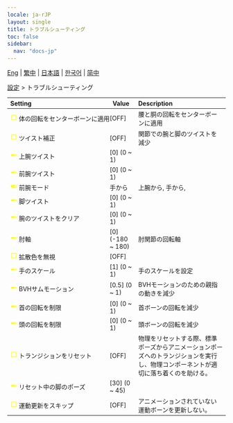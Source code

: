 ```yaml
---
locale: ja-rJP
layout: single
title: トラブルシューティング
toc: false
sidebar:
  nav: "docs-jp"
---
```

[Eng](/dancexr/menu/2025.4/actor/troubleshooting) | [繁中](/tw/dancexr/menu/2025.4/actor/troubleshooting) | [日本語](/jp/dancexr/menu/2025.4/actor/troubleshooting) | [한국어](/kr/dancexr/menu/2025.4/actor/troubleshooting) | [简中](/zh/dancexr/menu/2025.4/actor/troubleshooting)

[設定](../menu#設定) > トラブルシューティング



| Setting | Value | Description |
| :--- | --- | :--- |
|<nobr><img src="/images/icon/ic_check_off.png" alt="check off icon"/> 体の回転をセンターボーンに適用</nobr>| [OFF] | 腰と胴の回転をセンターボーンに適用
|<nobr><img src="/images/icon/ic_check_off.png" alt="check off icon"/> ツイスト補正</nobr>| [OFF] | 関節での腕と脚のツイストを減少
|<nobr><img src="/images/icon/ic_slider.png" alt="slider icon"/> 上腕ツイスト</nobr>| [0] (0 ~ 1) | 
|<nobr><img src="/images/icon/ic_slider.png" alt="slider icon"/> 前腕ツイスト</nobr>| [0] (0 ~ 1) | 
|<nobr><img src="/images/icon/ic_toggle_on.png" alt="toggle on icon"/> 前腕モード</nobr>| 手から | 上腕から, 手から, 
|<nobr><img src="/images/icon/ic_slider.png" alt="slider icon"/> 脚ツイスト</nobr>| [0] (0 ~ 1) | 
|<nobr><img src="/images/icon/ic_slider.png" alt="slider icon"/> 腕のツイストをクリア</nobr>| [0] (0 ~ 1) | 
|<nobr><img src="/images/icon/ic_slider.png" alt="slider icon"/> 肘軸</nobr>| [0] (-180 ~ 180) | 肘関節の回転軸
|<nobr><img src="/images/icon/ic_check_off.png" alt="check off icon"/> 拡散色を無視</nobr>| [OFF] | 
|<nobr><img src="/images/icon/ic_slider.png" alt="slider icon"/> 手のスケール</nobr>| [1] (0 ~ 1) | 手のスケールを設定
|<nobr><img src="/images/icon/ic_slider.png" alt="slider icon"/> BVHサムモーション</nobr>| [0.5] (0 ~ 1) | BVHモーションのための親指の動きを減少
|<nobr><img src="/images/icon/ic_slider.png" alt="slider icon"/> 首の回転を制限</nobr>| [0] (0 ~ 1) | 首ボーンの回転を減少
|<nobr><img src="/images/icon/ic_slider.png" alt="slider icon"/> 頭の回転を制限</nobr>| [0] (0 ~ 1) | 頭ボーンの回転を減少
|<nobr><img src="/images/icon/ic_check_off.png" alt="check off icon"/> トランジションをリセット</nobr>| [OFF] | 物理をリセットする際、標準ポーズからアニメーションポーズへのトランジションを実行し、物理コンポーネントが適切に落ち着くのを助ける。
|<nobr><img src="/images/icon/ic_slider.png" alt="slider icon"/> リセット中の脚のポーズ</nobr>| [30] (0 ~ 45) | 
|<nobr><img src="/images/icon/ic_check_off.png" alt="check off icon"/> 運動更新をスキップ</nobr>| [OFF] | アニメーションされていない運動ボーンを更新しない。
